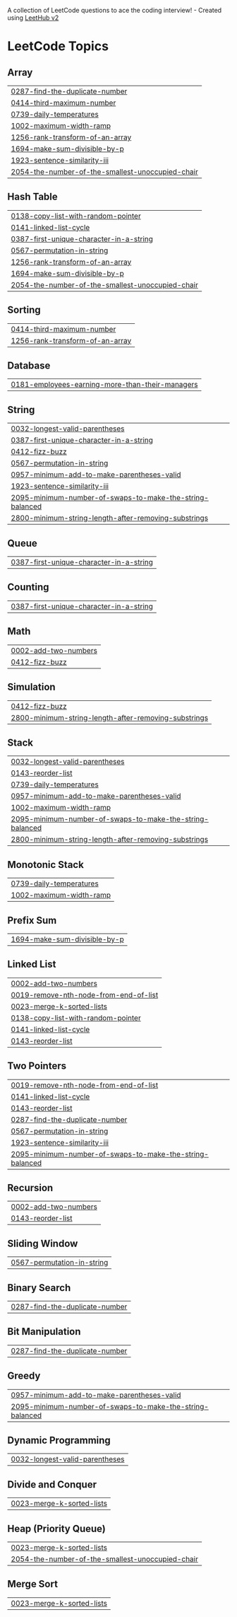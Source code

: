 A collection of LeetCode questions to ace the coding interview! - Created using [LeetHub v2](https://github.com/arunbhardwaj/LeetHub-2.0)
<!---LeetCode Topics Start-->
# LeetCode Topics
## Array
|  |
| ------- |
| [0287-find-the-duplicate-number](https://github.com/zapjur/LeetCode/tree/master/0287-find-the-duplicate-number) |
| [0414-third-maximum-number](https://github.com/zapjur/LeetCode/tree/master/0414-third-maximum-number) |
| [0739-daily-temperatures](https://github.com/zapjur/LeetCode/tree/master/0739-daily-temperatures) |
| [1002-maximum-width-ramp](https://github.com/zapjur/LeetCode/tree/master/1002-maximum-width-ramp) |
| [1256-rank-transform-of-an-array](https://github.com/zapjur/LeetCode/tree/master/1256-rank-transform-of-an-array) |
| [1694-make-sum-divisible-by-p](https://github.com/zapjur/LeetCode/tree/master/1694-make-sum-divisible-by-p) |
| [1923-sentence-similarity-iii](https://github.com/zapjur/LeetCode/tree/master/1923-sentence-similarity-iii) |
| [2054-the-number-of-the-smallest-unoccupied-chair](https://github.com/zapjur/LeetCode/tree/master/2054-the-number-of-the-smallest-unoccupied-chair) |
## Hash Table
|  |
| ------- |
| [0138-copy-list-with-random-pointer](https://github.com/zapjur/LeetCode/tree/master/0138-copy-list-with-random-pointer) |
| [0141-linked-list-cycle](https://github.com/zapjur/LeetCode/tree/master/0141-linked-list-cycle) |
| [0387-first-unique-character-in-a-string](https://github.com/zapjur/LeetCode/tree/master/0387-first-unique-character-in-a-string) |
| [0567-permutation-in-string](https://github.com/zapjur/LeetCode/tree/master/0567-permutation-in-string) |
| [1256-rank-transform-of-an-array](https://github.com/zapjur/LeetCode/tree/master/1256-rank-transform-of-an-array) |
| [1694-make-sum-divisible-by-p](https://github.com/zapjur/LeetCode/tree/master/1694-make-sum-divisible-by-p) |
| [2054-the-number-of-the-smallest-unoccupied-chair](https://github.com/zapjur/LeetCode/tree/master/2054-the-number-of-the-smallest-unoccupied-chair) |
## Sorting
|  |
| ------- |
| [0414-third-maximum-number](https://github.com/zapjur/LeetCode/tree/master/0414-third-maximum-number) |
| [1256-rank-transform-of-an-array](https://github.com/zapjur/LeetCode/tree/master/1256-rank-transform-of-an-array) |
## Database
|  |
| ------- |
| [0181-employees-earning-more-than-their-managers](https://github.com/zapjur/LeetCode/tree/master/0181-employees-earning-more-than-their-managers) |
## String
|  |
| ------- |
| [0032-longest-valid-parentheses](https://github.com/zapjur/LeetCode/tree/master/0032-longest-valid-parentheses) |
| [0387-first-unique-character-in-a-string](https://github.com/zapjur/LeetCode/tree/master/0387-first-unique-character-in-a-string) |
| [0412-fizz-buzz](https://github.com/zapjur/LeetCode/tree/master/0412-fizz-buzz) |
| [0567-permutation-in-string](https://github.com/zapjur/LeetCode/tree/master/0567-permutation-in-string) |
| [0957-minimum-add-to-make-parentheses-valid](https://github.com/zapjur/LeetCode/tree/master/0957-minimum-add-to-make-parentheses-valid) |
| [1923-sentence-similarity-iii](https://github.com/zapjur/LeetCode/tree/master/1923-sentence-similarity-iii) |
| [2095-minimum-number-of-swaps-to-make-the-string-balanced](https://github.com/zapjur/LeetCode/tree/master/2095-minimum-number-of-swaps-to-make-the-string-balanced) |
| [2800-minimum-string-length-after-removing-substrings](https://github.com/zapjur/LeetCode/tree/master/2800-minimum-string-length-after-removing-substrings) |
## Queue
|  |
| ------- |
| [0387-first-unique-character-in-a-string](https://github.com/zapjur/LeetCode/tree/master/0387-first-unique-character-in-a-string) |
## Counting
|  |
| ------- |
| [0387-first-unique-character-in-a-string](https://github.com/zapjur/LeetCode/tree/master/0387-first-unique-character-in-a-string) |
## Math
|  |
| ------- |
| [0002-add-two-numbers](https://github.com/zapjur/LeetCode/tree/master/0002-add-two-numbers) |
| [0412-fizz-buzz](https://github.com/zapjur/LeetCode/tree/master/0412-fizz-buzz) |
## Simulation
|  |
| ------- |
| [0412-fizz-buzz](https://github.com/zapjur/LeetCode/tree/master/0412-fizz-buzz) |
| [2800-minimum-string-length-after-removing-substrings](https://github.com/zapjur/LeetCode/tree/master/2800-minimum-string-length-after-removing-substrings) |
## Stack
|  |
| ------- |
| [0032-longest-valid-parentheses](https://github.com/zapjur/LeetCode/tree/master/0032-longest-valid-parentheses) |
| [0143-reorder-list](https://github.com/zapjur/LeetCode/tree/master/0143-reorder-list) |
| [0739-daily-temperatures](https://github.com/zapjur/LeetCode/tree/master/0739-daily-temperatures) |
| [0957-minimum-add-to-make-parentheses-valid](https://github.com/zapjur/LeetCode/tree/master/0957-minimum-add-to-make-parentheses-valid) |
| [1002-maximum-width-ramp](https://github.com/zapjur/LeetCode/tree/master/1002-maximum-width-ramp) |
| [2095-minimum-number-of-swaps-to-make-the-string-balanced](https://github.com/zapjur/LeetCode/tree/master/2095-minimum-number-of-swaps-to-make-the-string-balanced) |
| [2800-minimum-string-length-after-removing-substrings](https://github.com/zapjur/LeetCode/tree/master/2800-minimum-string-length-after-removing-substrings) |
## Monotonic Stack
|  |
| ------- |
| [0739-daily-temperatures](https://github.com/zapjur/LeetCode/tree/master/0739-daily-temperatures) |
| [1002-maximum-width-ramp](https://github.com/zapjur/LeetCode/tree/master/1002-maximum-width-ramp) |
## Prefix Sum
|  |
| ------- |
| [1694-make-sum-divisible-by-p](https://github.com/zapjur/LeetCode/tree/master/1694-make-sum-divisible-by-p) |
## Linked List
|  |
| ------- |
| [0002-add-two-numbers](https://github.com/zapjur/LeetCode/tree/master/0002-add-two-numbers) |
| [0019-remove-nth-node-from-end-of-list](https://github.com/zapjur/LeetCode/tree/master/0019-remove-nth-node-from-end-of-list) |
| [0023-merge-k-sorted-lists](https://github.com/zapjur/LeetCode/tree/master/0023-merge-k-sorted-lists) |
| [0138-copy-list-with-random-pointer](https://github.com/zapjur/LeetCode/tree/master/0138-copy-list-with-random-pointer) |
| [0141-linked-list-cycle](https://github.com/zapjur/LeetCode/tree/master/0141-linked-list-cycle) |
| [0143-reorder-list](https://github.com/zapjur/LeetCode/tree/master/0143-reorder-list) |
## Two Pointers
|  |
| ------- |
| [0019-remove-nth-node-from-end-of-list](https://github.com/zapjur/LeetCode/tree/master/0019-remove-nth-node-from-end-of-list) |
| [0141-linked-list-cycle](https://github.com/zapjur/LeetCode/tree/master/0141-linked-list-cycle) |
| [0143-reorder-list](https://github.com/zapjur/LeetCode/tree/master/0143-reorder-list) |
| [0287-find-the-duplicate-number](https://github.com/zapjur/LeetCode/tree/master/0287-find-the-duplicate-number) |
| [0567-permutation-in-string](https://github.com/zapjur/LeetCode/tree/master/0567-permutation-in-string) |
| [1923-sentence-similarity-iii](https://github.com/zapjur/LeetCode/tree/master/1923-sentence-similarity-iii) |
| [2095-minimum-number-of-swaps-to-make-the-string-balanced](https://github.com/zapjur/LeetCode/tree/master/2095-minimum-number-of-swaps-to-make-the-string-balanced) |
## Recursion
|  |
| ------- |
| [0002-add-two-numbers](https://github.com/zapjur/LeetCode/tree/master/0002-add-two-numbers) |
| [0143-reorder-list](https://github.com/zapjur/LeetCode/tree/master/0143-reorder-list) |
## Sliding Window
|  |
| ------- |
| [0567-permutation-in-string](https://github.com/zapjur/LeetCode/tree/master/0567-permutation-in-string) |
## Binary Search
|  |
| ------- |
| [0287-find-the-duplicate-number](https://github.com/zapjur/LeetCode/tree/master/0287-find-the-duplicate-number) |
## Bit Manipulation
|  |
| ------- |
| [0287-find-the-duplicate-number](https://github.com/zapjur/LeetCode/tree/master/0287-find-the-duplicate-number) |
## Greedy
|  |
| ------- |
| [0957-minimum-add-to-make-parentheses-valid](https://github.com/zapjur/LeetCode/tree/master/0957-minimum-add-to-make-parentheses-valid) |
| [2095-minimum-number-of-swaps-to-make-the-string-balanced](https://github.com/zapjur/LeetCode/tree/master/2095-minimum-number-of-swaps-to-make-the-string-balanced) |
## Dynamic Programming
|  |
| ------- |
| [0032-longest-valid-parentheses](https://github.com/zapjur/LeetCode/tree/master/0032-longest-valid-parentheses) |
## Divide and Conquer
|  |
| ------- |
| [0023-merge-k-sorted-lists](https://github.com/zapjur/LeetCode/tree/master/0023-merge-k-sorted-lists) |
## Heap (Priority Queue)
|  |
| ------- |
| [0023-merge-k-sorted-lists](https://github.com/zapjur/LeetCode/tree/master/0023-merge-k-sorted-lists) |
| [2054-the-number-of-the-smallest-unoccupied-chair](https://github.com/zapjur/LeetCode/tree/master/2054-the-number-of-the-smallest-unoccupied-chair) |
## Merge Sort
|  |
| ------- |
| [0023-merge-k-sorted-lists](https://github.com/zapjur/LeetCode/tree/master/0023-merge-k-sorted-lists) |
<!---LeetCode Topics End-->